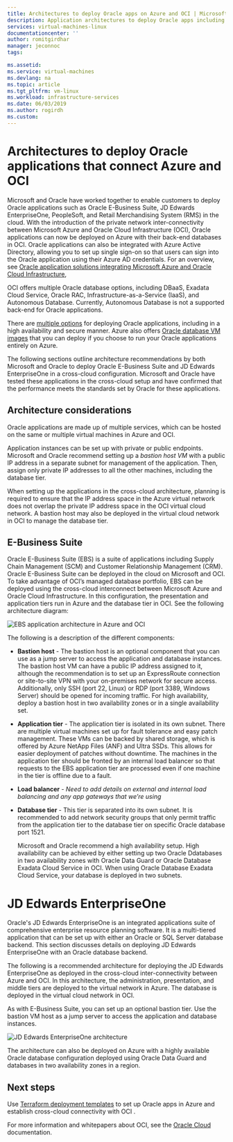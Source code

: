 ```yaml
---
title: Architectures to deploy Oracle apps on Azure and OCI | Microsoft Docs
description: Application architectures to deploy Oracle apps including E-Business Suite and JD Edwards EnterpriseOne on Microsoft Azure with databases in Oracle Cloud Infrastructure (OCI).
services: virtual-machines-linux
documentationcenter: ''
author: romitgirdhar
manager: jeconnoc
tags: 

ms.assetid: 
ms.service: virtual-machines
ms.devlang: na
ms.topic: article
ms.tgt_pltfrm: vm-linux
ms.workload: infrastructure-services
ms.date: 06/03/2019
ms.author: rogirdh
ms.custom: 
---
```

# Architectures to deploy Oracle applications that connect Azure and OCI

Microsoft and Oracle have worked together to enable customers to deploy Oracle applications such as Oracle E-Business Suite, JD Edwards EnterpriseOne, PeopleSoft, and Retail Merchandising System (RMS) in the cloud. With the introduction of the private network inter-connectivity between Microsoft Azure and Oracle Cloud Infrastructure (OCI), Oracle applications can now be deployed on Azure with their back-end databases in OCI. Oracle applications can also be integrated with Azure Active Directory, allowing you to set up single sign-on so that users can sign into the Oracle application using their Azure AD credentials. For an overview, see [Oracle application solutions integrating Microsoft Azure and Oracle Cloud Infrastructure](oracle-oci-overview.md),

OCI offers multiple Oracle database options, including DBaaS, Exadata Cloud Service, Oracle RAC, Infrastructure-as-a-Service (IaaS), and Autonomous Database. Currently, Autonomous Database is not a supported back-end for Oracle applications. 

There are [multiple options](oracle-overview.md) for deploying Oracle applications, including in a high availability and secure manner. Azure also offers [Oracle database VM images](oracle-vm-solutions.md) that you can deploy if you choose to run your Oracle applications entirely on Azure. 

The following sections outline architecture recommendations by both Microsoft and Oracle to deploy Oracle E-Business Suite and JD Edwards EnterpriseOne in a cross-cloud configuration. Microsoft and Oracle have tested these applications in the cross-cloud setup and have confirmed that the performance meets the standards set by Oracle for these applications.

## Architecture considerations

Oracle applications are made up of multiple services, which can be hosted on the same or multiple virtual machines in Azure and OCI. 

Application instances can be set up with private or public endpoints. Microsoft and Oracle recommend setting up a *bastion host VM* with a public IP address in a separate subnet for management of the application. Then, assign only private IP addresses to all the other machines, including the database tier. 

When setting up the applications in the cross-cloud architecture, planning is required to ensure that the IP address space in the Azure virtual network does not overlap the private IP address space in the OCI virtual cloud network. A bastion host may also be deployed in the virtual cloud network in OCI to manage the database tier.


## E-Business Suite


Oracle E-Business Suite (EBS) is a suite of applications including Supply Chain Management (SCM) and Customer Relationship Management (CRM). Oracle E-Business Suite can be deployed in the cloud on Microsoft and OCI. To take advantage of OCI’s managed database portfolio, EBS can be deployed using the cross-cloud interconnect between Microsoft Azure and Oracle Cloud Infrastructure. In this configuration, the presentation and application tiers run in Azure and the database tier in OCI. See the following architecture diagram:

![EBS application architecture in Azure and OCI](media/oracle-oci-applications/ebs-arch.png)


The following is a description of the different components:

- **Bastion host** - The bastion host is an optional component that you can use as a jump server to access the application and database instances. The bastion host VM can have a public IP address assigned to it, although the recommendation is to set up an ExpressRoute connection or site-to-site VPN with your on-premises network for secure access. Additionally, only SSH (port 22, Linux) or RDP (port 3389, Windows Server) should be opened for incoming traffic. For high availability, deploy a bastion host in two availability zones or in a single availability set.
- **Application tier** - The application tier is isolated in its own subnet. There are multiple virtual machines set up for fault tolerance and easy patch management. These VMs can be backed by shared storage, which is offered by Azure NetApp Files (ANF) and Ultra SSDs. This allows for easier deployment of patches without downtime. The machines in the application tier should be fronted by an internal load balancer so that requests to the EBS application tier are processed even if one machine in the tier is offline due to a fault.
- **Load balancer** - *Need to add details on external and internal load balancing and any app gateways that we’re using*
- **Database tier** - This tier is separated into its own subnet. It is recommended to add network security groups that only permit traffic from the application tier to the database tier on specific Oracle database port 1521. 

  Microsoft and Oracle recommend a high availability setup. High availability can be achieved by either setting up two Oracle Ddatabases in two availability zones with Oracle Data Guard or Oracle Database Exadata Cloud Service in OCI. When using Oracle Database Exadata Cloud Service, your database is deployed in two subnets. 

# JD Edwards EnterpriseOne

Oracle's JD Edwards EnterpriseOne is an integrated applications suite of comprehensive enterprise resource planning software. It is a multi-tiered application that can be set up with either an Oracle or SQL Server database backend. This section discusses details on deploying JD Edwards EnterpriseOne with an Oracle database backend.

The following is a recommended architecture for deploying the JD Edwards EnterpriseOne as deployed in the cross-cloud inter-connectivity between Azure and OCI. In this architecture, the administration, presentation, and middle tiers are deployed to the virtual network in Azure. The database is deployed in the virtual cloud network in OCI.

As with E-Business Suite, you can set up an optional bastion tier. Use the bastion VM host as a jump server to access the application and database instances. 

![JD Edwards EnterpriseOne architecture](media/oracle-oci-applications/jdedwards-arch.png)
 
The architecture can also be deployed on Azure with a highly available Oracle database configuration deployed using Oracle Data Guard and databases in two availability zones in a region.



## Next steps

Use [Terraform deployment templates](https://github.com/microsoft/project-ashburn) to set up Oracle apps in Azure and establish cross-cloud connectivity with OCI . 

For more information and whitepapers about OCI, see the [Oracle Cloud](https://docs.cloud.oracle.com/iaas/Content/home.htm) documentation.
